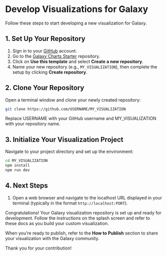 # Develop Visualizations for Galaxy

Follow these steps to start developing a new visualization for Galaxy.

## 1. Set Up Your Repository

1. Sign in to your [GitHub](https://github.com) account.
2. Go to the [Galaxy Charts Starter](https://github.com/guerler/galaxy-charts-starter) repository.
3. Click on **Use this template** and select **Create a new repository**.
4. Name your new repository (e.g., `MY_VISUALIZATION`), then complete the setup by clicking **Create repository**.

## 2. Clone Your Repository

Open a terminal window and clone your newly created repository:

```bash
git clone https://github.com/USERNAME/MY_VISUALIZATION
```
Replace USERNAME with your GitHub username and MY_VISUALIZATION with your repository name.

## 3. Initialize Your Visualization Project

Navigate to your project directory and set up the environment:
```bash
cd MY_VISUALIZATION
npm install
npm run dev
```

## 4. Next Steps

1. Open a web browser and navigate to the localhost URL displayed in your terminal (typically in the format `http://localhost:PORT`).

Congratulations! Your Galaxy visualization repository is set up and ready for development. Follow the instructions on the splash screen and refer to these docs as you build your custom visualization.

When you’re ready to publish, refer to the **How to Publish** section to share your visualization with the Galaxy community.

Thank you for your contribution!
